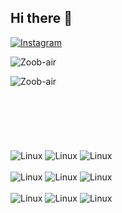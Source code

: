 ## Hi there 👋

<!--
### Hi there 👋

**Zubair | Master DBA**

Hi, I'm Zubair, also known as Zuber. I am a Database Administrator and a Web Developer. Currently, I'm working part-time as a web developer.

### Finds me on

<!-- **[Website](https://dhafit.xyz/)**<br /> -->
<!-- **[Twitter](https://twitter.com/dhafitf)**<br /> -->

[![Instagram](https://img.shields.io/badge/Instagram-E4405F?style=for-the-badge&logo=instagram&logoColor=white)](https://www.instagram.com/dzuu_bair)

<p><img src="https://github-readme-stats.vercel.app/api?username=Zoob-air&show_icons=true&theme=tokyonight&locale=en" alt="Zoob-air" /></p>

<p><img align="left" src="https://github-readme-stats.vercel.app/api/top-langs?username=Zoob-air&show_icons=true&locale=en&layout=compact&theme=tokyonight" alt="Zoob-air" /></p>

<br /> <!-- Tambahkan ini -->
<br /> <!-- Tambahkan ini -->
<br /> <!-- Tambahkan ini -->
<br /> <!-- Tambahkan ini -->
<br /> <!-- Tambahkan ini -->
<br /> <!-- Tambahkan ini -->
<br /> <!-- Tambahkan ini -->
![Linux](https://img.shields.io/badge/Oracle-F80000?style=for-the-badge&logo=oracle&logoColor=black)
![Linux](https://img.shields.io/badge/PostgreSQL-316192?style=for-the-badge&logo=postgresql&logoColor=white)
![Linux](https://img.shields.io/badge/Couchbase-EA2328?style=for-the-badge&logo=couchbase&logoColor=white)
<br /> <!-- Tambahkan ini -->
<br /> <!-- Tambahkan ini -->
![Linux](https://img.shields.io/badge/Shell_Script-121011?style=for-the-badge&logo=gnu-bash&logoColor=white)
![Linux](https://img.shields.io/badge/JavaScript-F7DF1E?style=for-the-badge&logo=javascript&logoColor=black)
![Linux](https://img.shields.io/badge/Python-3776AB?style=for-the-badge&logo=python&logoColor=white)
<br /> <!-- Tambahkan ini -->
<br /> <!-- Tambahkan ini -->
![Linux](https://img.shields.io/badge/Linux-FCC624?style=for-the-badge&logo=linux&logoColor=black)
![Linux](https://img.shields.io/badge/Red%20Hat-EE0000?style=for-the-badge&logo=redhat&logoColor=white)
![Linux](https://img.shields.io/badge/Cent%20OS-262577?style=for-the-badge&logo=CentOS&logoColor=white)
<!--
